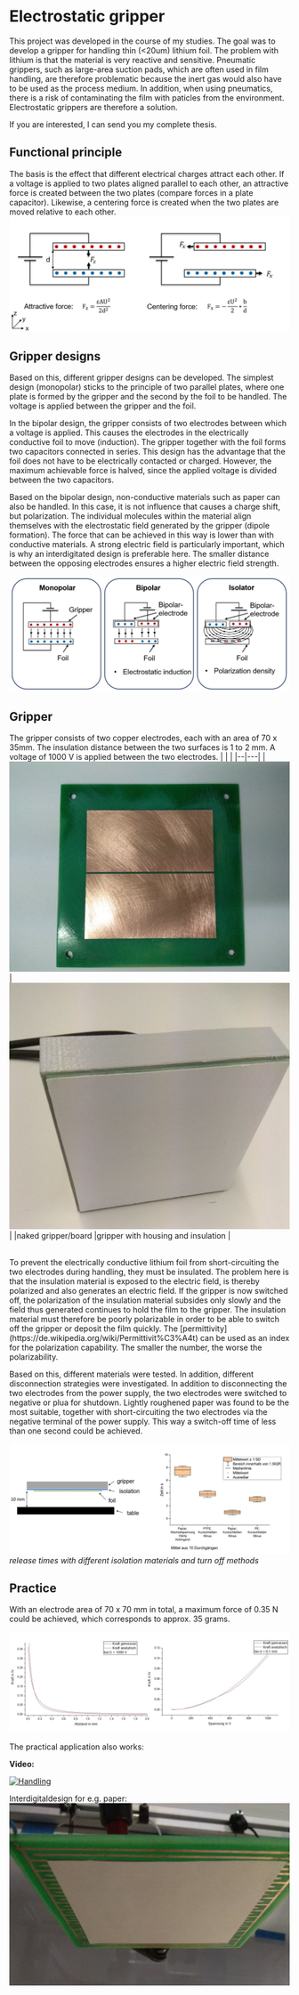 # Electrostatic gripper

This project was developed in the course of my studies. The goal was to develop a gripper for handling thin (<20um) lithium foil. The problem with lithium is that the material is very reactive and sensitive. Pneumatic grippers, such as large-area suction pads, which are often used in film handling, are therefore problematic because the inert gas would also have to be used as the process medium. In addition, when using pneumatics, there is a risk of contaminating the film with paticles from the environment. Electrostatic grippers are therefore a solution.

If you are interested, I can send you my complete thesis.

## Functional principle

The basis is the effect that different electrical charges attract each other. If a voltage is applied to two plates aligned parallel to each other, an attractive force is created between the two plates (compare forces in a plate capacitor). Likewise, a centering force is created when the two plates are moved relative to each other.
![electrostatic forces](Images/electrostatic_forces.jpg)

## Gripper designs

Based on this, different gripper designs can be developed. The simplest design (monopolar) sticks to the principle of two parallel plates, where one plate is formed by the gripper and the second by the foil to be handled. The voltage is applied between the gripper and the foil. 

In the bipolar design, the gripper consists of two electrodes between which a voltage is applied. This causes the electrodes in the electrically conductive foil to move (induction). The gripper together with the foil forms two capacitors connected in series. This design has the advantage that the foil does not have to be electrically contacted or charged. However, the maximum achievable force is halved, since the applied voltage is divided between the two capacitors. 

Based on the bipolar design, non-conductive materials such as paper can also be handled. In this case, it is not influence that causes a charge shift, but polarization. The individual molecules within the material align themselves with the electrostatic field generated by the gripper (dipole formation). The force that can be achieved in this way is lower than with conductive materials. A strong electric field is particularly important, which is why an interdigitated design is preferable here. The smaller distance between the opposing electrodes ensures a higher electric field strength.

![gripper design](Images/gripper_designs.jpg)

## Gripper

The gripper consists of two copper electrodes, each with an area of 70 x 35mm. The insulation distance between the two surfaces is 1 to 2 mm. A voltage of 1000 V is applied between the two electrodes.
| | |
|--|---|
|![pcb](Images/pcb.jpg) |![Gripper](Images/gripper_housing.jpg) |
|naked gripper/board |gripper with housing and insulation |

<br />
To prevent the electrically conductive lithium foil from short-circuiting the two electrodes during handling, they must be insulated. The problem here is that the insulation material is exposed to the electric field, is thereby polarized and also generates an electric field. If the gripper is now switched off, the polarization of the insulation material subsides only slowly and the field thus generated continues to hold the film to the gripper. The insulation material must therefore be poorly polarizable in order to be able to switch off the gripper or deposit the film quickly. The [permittivity](https://de.wikipedia.org/wiki/Permittivit%C3%A4t) can be used as an index for the polarization capability. The smaller the number, the worse the polarizability.

Based on this, different materials were tested. In addition, different disconnection strategies were investigated. In addition to disconnecting the two electrodes from the power supply, the two electrodes were switched to negative or plua for shutdown. Lightly roughened paper was found to be the most suitable, together with short-circuiting the two electrodes via the negative terminal of the power supply. This way a switch-off time of less than one second could be achieved.

![release_time](Images/release_time.jpg)
*release times with different isolation materials and turn off methods*

## Practice

With an electrode area of 70 x 70 mm in total, a maximum force of 0.35 N could be achieved, which corresponds to approx. 35 grams.

![force](Images/force.jpg)

The practical application also works:

**Video:**

[![Handling](http://img.youtube.com/vi/Acb63k8iqSQ/0.jpg)](http://www.youtube.com/watch?v=Acb63k8iqSQ "Handling")

Interdigitaldesign for e.g. paper: 
![Interdigital](Images/interdigital.jpg)
